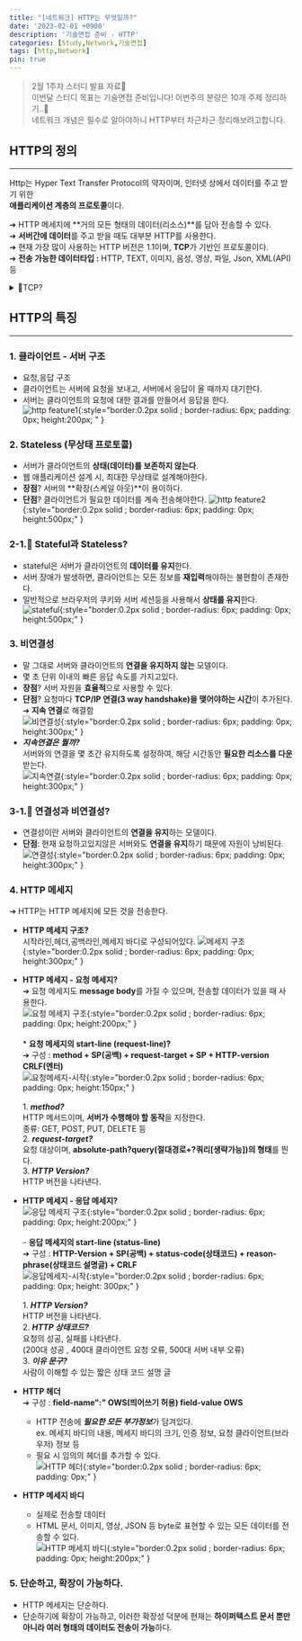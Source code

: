 ```yaml
---
title: "[네트워크] HTTP는 무엇일까?"
date: '2023-02-01 +0900'
description: '기술면접 준비 - HTTP'
categories: [Study,Network,기술면접]
tags: [http,Network]
pin: true
---
```


> 2월 1주차 스터디 발표 자료📖                                    
> 이번달 스터디 목표는 기술면접 준비입니다! 이번주의 분량은 10개 주제 정리하기..🥲            
> 네트워크 개념은 필수로 알아야하니 HTTP부터 차근차근 정리해보려고합니다.

## **HTTP의 정의** ##
---
Http는 Hyper Text Transfer Protocol의 약자이며, 인터넷 상에서 데이터를 주고 받기 위한                 
**애플리케이션 계층의 프로토콜**이다.                            

➔  HTTP 메세지에 **거의 모든 형태의 데이터(리소스)**를 담아 전송할 수 있다.                 
➔  **서버간에 데이터**를 주고 받을 때도 대부분 HTTP를 사용한다.      
➔  현재 가장 많이 사용하는 HTTP 버전은 1.1이며, **TCP**가 기반인 프로토콜이다.         
➔  **전송 가능한 데이터타입 :** HTTP, TEXT, 이미지, 음성, 영상, 파일, Json, XML(API) 등              

<details> HTTP 1.1은 TCP기반이라는데 TCP는 무엇일까?
<summary>🤔TCP?</summary>
        
<!-- summary 아래 한칸 공백 두어야함 -->
<div markdown="1">   
* **TCP(Transmission Control Protocol)?**    
    - 전송 계층의 **연결지향** 프로토콜이다.
    - IP의 한계인 **비연결성과 신뢰성**을 해결하였다.
    - 신뢰성이란 **데이터의 순서**와 **전달**을 보장하는 것을 말한다.             
                                          
* **TCP의 특징?**
    1. **연결지향(3 way handshake)**                         
    ➔ 그림과 같이, 3번의 메세지를 통해 client-server 모두 연결 요청이 수락되면, 데이터 전송을 한다.
    ![tcp feature1](/assets/img/3wayhandshake.jpg){:style="border:0.2px solid ; border-radius: 6px; padding: 0px; height:300px; " }   
    2. **데이터 전달 보증**         
    ➔ 데이터 전송에 대한 응답이 오지않는다면, 패킷 유실로 판단하여 재전송을한다.
    ![tcp feature2](/assets/img/tcpdata.jpg){:style="border:0.2px solid ; border-radius: 6px; padding: 0px; height:200px;" }  
    3. **순서 보장**               
    ➔ 패킷의 도착 순서가 맞지않다면, 해당 순번부터 재요청한다.   
    ![tcp feature3](/assets/img/tcporder.jpg){:style="border:0.2px solid ; border-radius: 6px; padding: 0px; height:200px;" }     
</div>
</details>    

## **HTTP의 특징** ##
---
### 1. **클라이언트 - 서버 구조** ###                    
- 요청,응답 구조                              
- 클라이언트는 서버에 요청을 보내고, 서버에서 응답이 올 때까지 대기한다.                    
- 서버는 클라이언트의 요청에 대한 결과를 만들어서 응답을 한다.                                 
![http feature1](/assets/img/clientserver.jpg){:style="border:0.2px solid ; border-radius: 6px; padding: 0px; height:200px; " }

### 2. **Stateless (무상태 프로토콜)** ###                      
- 서버가 클라이언트의 **상태(데이터)를 보존하지 않는다**.
- 웹 애플리케이션 설계 시, 최대한 무상태로 설계해야한다.           
- **장점**? 서버의 **확장(스케일 아웃)**이 용이하다.              
- **단점**? 클라이언트가 필요한 데이터를 계속 전송해야한다.
![http feature2](/assets/img/stateless.jpg){:style="border:0.2px solid ; border-radius: 6px; padding: 0px; height:500px;" }              

### 2-1.🤔 **Stateful과 Stateless?** ###                     
- stateful은 서버가 클라이언트의 **데이터를 유지**한다.
- 서버 장애가 발생하면, 클라이언트는 모든 정보를 **재입력**해야하는 불편함이 존재한다.                            
- 일반적으로 브라우저의 쿠키와 서버 세션등을 사용해서 **상태를 유지**한다. 
![stateful](/assets/img/stateful.jpg){:style="border:0.2px solid ; border-radius: 6px; padding: 0px; height:500px;" }

### 3. **비연결성** ###                        
- 말 그대로 서버와 클라이언트의 **연결을 유지하지 않는** 모델이다.                          
- 몇 초 단위 이내의 빠른 응답 속도를 가지고있다.                        
- **장점**? 서버 자원을 **효율적**으로 사용할 수 있다.                      
- **단점**? 요청마다 **TCP/IP 연결(3 way handshake)을 맺어야하는 시간**이 추가된다. ➔ **지속 연결**로 해결함                     
![비연결성](/assets/img/%EB%B9%84%EC%97%B0%EA%B2%B0%EC%84%B1.jpg){:style="border:0.2px solid ; border-radius: 6px; padding: 0px; height:300px;" }                       
- ***지속연결은 뭘까?***                  
서버와의 연결을 몇 초간 유지하도록 설정하여, 해당 시간동안 **필요한 리소스를 다운**받는다.                      
![지속연결](/assets/img/%EC%A7%80%EC%86%8D%EC%97%B0%EA%B2%B0.jpg){:style="border:0.2px solid ; border-radius: 6px; padding: 0px; height:300px;" }                                              

### 3-1.🤔 **연결성과 비연결성?** ###                      
- 연결성이란 서버와 클라이언트의 **연결을 유지**하는 모델이다.                              
- **단점**: 현재 요청하고있지않은 서버와도 **연결을 유지**하기 때문에 자원이 낭비된다.                             
![연결성](/assets/img/%EC%97%B0%EA%B2%B0%EC%84%B1.jpg){:style="border:0.2px solid ; border-radius: 6px; padding: 0px; height:300px;" }           

### 4. **HTTP 메세지** ###                          
➔ HTTP는 HTTP 메세지에 모든 것을 전송한다.         
- **HTTP 메세지 구조?**           
시작라인,헤더,공백라인,메세지 바디로 구성되어있다.
![메세지 구조](/assets/img/http%EB%A9%94%EC%84%B8%EC%A7%80%EA%B5%AC%EC%A1%B0.jpg){:style="border:0.2px solid ; border-radius: 6px; padding: 0px; height:300px;" } 
- **HTTP 메세지 - 요청 메세지?**                                                 
➔ 요청 메세지도 **message body**를 가질 수 있으며, 전송할 데이터가 있을 때 사용한다.                                      
![요청 메세지 구조](/assets/img/%EC%9A%94%EC%B2%AD%EB%A9%94%EC%84%B8%EC%A7%80%20%EA%B5%AC%EC%A1%B0.jpg){:style="border:0.2px solid ; border-radius: 6px; padding: 0px; height:200px;" }<br>                                                                           
        * **요청 메세지의 start-line (request-line)?**                            
        ➔ 구성 : **method + SP(공백) + request-target + SP + HTTP-version CRLF(엔터)**                              
        ![요청메세지-시작](/assets/img/%EC%8B%9C%EC%9E%91%EB%9D%BC%EC%9D%B8%EC%9A%94%EC%B2%AD.jpg){:style="border:0.2px solid ; border-radius: 6px; padding: 0px; height:150px;" }          <br>         
        1. ***method?***                       
        HTTP 메서드이며, **서버가 수행해야 할 동작**을 지정한다.                          
        종류: GET, POST, PUT, DELETE 등        
        2. ***request-target?***                        
        요청 대상이며, **absolute-path?query(절대경로+?쿼리[생략가능])의 형태**를 띈다.          
        3. ***HTTP Version?***                   
        HTTP 버전을 나타낸다.                                                                                                                                     
        
- **HTTP 메세지 - 응답 메세지?**                             
![응답 메세지 구조](/assets/img/%EC%9D%91%EB%8B%B5%EB%A9%94%EC%84%B8%EC%A7%80%20%EA%B5%AC%EC%A1%B0.jpg){:style="border:0.2px solid ; border-radius: 6px; padding: 0px; height:200px;" }<br>                                                                                  
        - **응답 메세지의 start-line (status-line)**         
        ➔ 구성 : **HTTP-Version + SP(공백) + status-code(상태코드) + reason-phrase(상태코드 설명글) + CRLF**                                                                                                          
        ![응답메세지-시작](/assets/img/%EC%8B%9C%EC%9E%91%EB%9D%BC%EC%9D%B8%EC%9D%91%EB%8B%B5.jpg){:style="border:0.2px solid ; border-radius: 6px; padding: 0px; height: 300px;" }<br>                                                        
            1. ***HTTP Version?***                                      
            HTTP 버전을 나타낸다.                         
            2. ***HTTP 상태코드?***                            
            요청의 성공, 실패를 나타낸다.              
            (200대 성공 , 400대 클라이언트 요청 오류, 500대 서버 내부 오류)             
            3. ***이유 문구?***                               
            사람이 이해할 수 있는 짧은 상태 코드 설명 글             

- **HTTP 헤더**                         
➔ 구성 : **field-name":" OWS(띄어쓰기 허용) field-value OWS**                                                       
    * HTTP 전송에 ***필요한 모든 부가정보***가 담겨있다.                                                                    
    ex. 메세지 바디의 내용, 메세지 바디의 크기, 인증 정보, 요청 클라이언트(브라우저) 정보 등                    
    * 필요 시 임의의 헤더를 추가할 수 있다.                                         
    ![HTTP 헤더](/assets/img/http%20header.jpg){:style="border:0.2px solid ; border-radius: 6px; padding: 0px;" }     
                                           
- **HTTP 메세지 바디**                                                                               
    * 실제로 전송할 데이터                                                                                          
    * HTML 문서, 이미지, 영상, JSON 등 byte로 표현할 수 있는 모든 데이터를 전송할 수 있다.                                         
    ![HTTP 메세지 바디](/assets/img/%EB%A9%94%EC%84%B8%EC%A7%80%EB%B0%94%EB%94%94.jpg){:style="border:0.2px solid ; border-radius: 6px; padding: 0px; height:200px;" }   

### 5. **단순하고, 확장이 가능하다.** ###  
* HTTP 메세지는 단순하다.    
* 단순하기에 확장이 가능하고, 이러한 확장성 덕분에 현재는 **하이퍼텍스트 문서 뿐만아니라 여러 형태의 데이터도 전송이 가능**하다.  